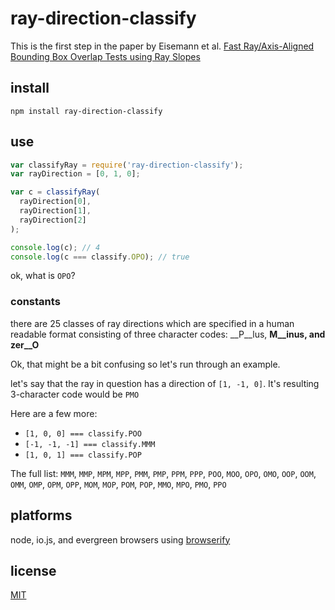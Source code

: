 # ray-direction-classify

This is the first step in the paper by Eisemann et al. [Fast Ray/Axis-Aligned Bounding Box Overlap Tests using Ray Slopes](http://www.cg.cs.tu-bs.de/publications/Eisemann07FRA/)

## install

`npm install ray-direction-classify`

## use

```javascript
var classifyRay = require('ray-direction-classify');
var rayDirection = [0, 1, 0];

var c = classifyRay(
  rayDirection[0],
  rayDirection[1],
  rayDirection[2]
);

console.log(c); // 4
console.log(c === classify.OPO); // true

```

ok, what is `OPO`?

### constants

there are 25 classes of ray directions which are specified in a human readable format consisting of three character codes: __P__lus, __M__inus, and zer__O__

Ok, that might be a bit confusing so let's run through an example.

let's say that the ray in question has a direction of `[1, -1, 0]`. It's resulting 3-character code would be `PMO`

Here are a few more:
 * `[1, 0, 0] === classify.POO`
 * `[-1, -1, -1] === classify.MMM`
 * `[1, 0, 1] === classify.POP`

The full list: `MMM`, `MMP`, `MPM`, `MPP`, `PMM`, `PMP`, `PPM`, `PPP`, `POO`, `MOO`, `OPO`, `OMO`, `OOP`, `OOM`, `OMM`, `OMP`, `OPM`, `OPP`, `MOM`, `MOP`, `POM`, `POP`, `MMO`, `MPO`, `PMO`, `PPO`


## platforms

node, io.js, and evergreen browsers using [browserify](browserify.io)

## license

[MIT](http://tmpvar.mit-license.org/)